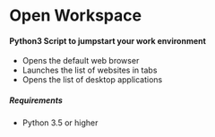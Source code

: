 # Open Workspace

#### Python3 Script to jumpstart your work environment
* Opens the default web browser
* Launches the list of websites in tabs
* Opens the list of desktop applications

##### Requirements
* Python 3.5 or higher
